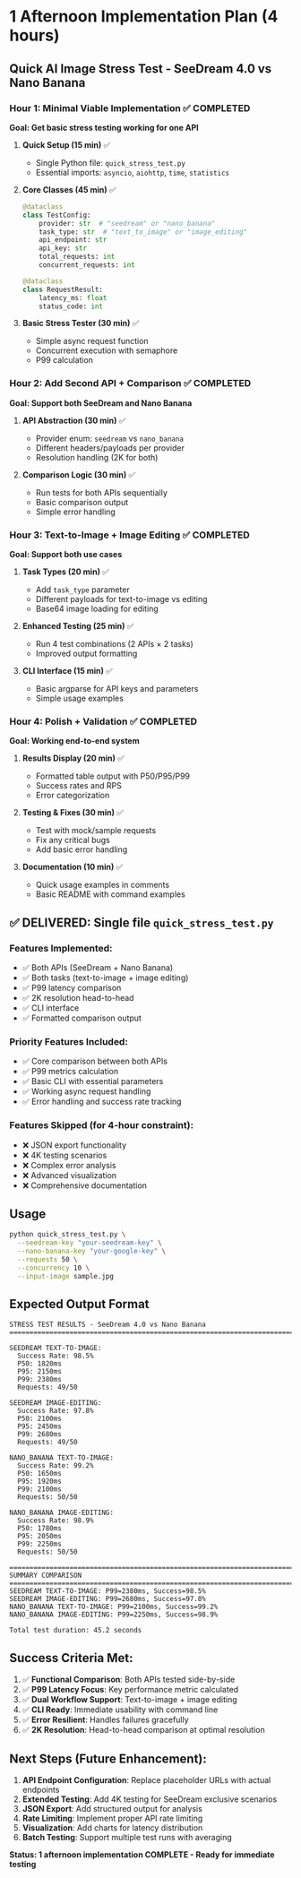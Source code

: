 # 1 Afternoon Implementation Plan (4 hours)

## Quick AI Image Stress Test - SeeDream 4.0 vs Nano Banana

### Hour 1: Minimal Viable Implementation ✅ COMPLETED
**Goal: Get basic stress testing working for one API**

1. **Quick Setup (15 min)** ✅
   - Single Python file: `quick_stress_test.py`
   - Essential imports: `asyncio`, `aiohttp`, `time`, `statistics`

2. **Core Classes (45 min)** ✅
   ```python
   @dataclass
   class TestConfig:
       provider: str  # "seedream" or "nano_banana"
       task_type: str  # "text_to_image" or "image_editing"
       api_endpoint: str
       api_key: str
       total_requests: int
       concurrent_requests: int
   
   @dataclass 
   class RequestResult:
       latency_ms: float
       status_code: int
   ```

3. **Basic Stress Tester (30 min)** ✅
   - Simple async request function
   - Concurrent execution with semaphore
   - P99 calculation

### Hour 2: Add Second API + Comparison ✅ COMPLETED
**Goal: Support both SeeDream and Nano Banana**

1. **API Abstraction (30 min)** ✅
   - Provider enum: `seedream` vs `nano_banana`
   - Different headers/payloads per provider
   - Resolution handling (2K for both)

2. **Comparison Logic (30 min)** ✅
   - Run tests for both APIs sequentially
   - Basic comparison output
   - Simple error handling

### Hour 3: Text-to-Image + Image Editing ✅ COMPLETED
**Goal: Support both use cases**

1. **Task Types (20 min)** ✅
   - Add `task_type` parameter
   - Different payloads for text-to-image vs editing
   - Base64 image loading for editing

2. **Enhanced Testing (25 min)** ✅
   - Run 4 test combinations (2 APIs × 2 tasks)
   - Improved output formatting

3. **CLI Interface (15 min)** ✅
   - Basic argparse for API keys and parameters
   - Simple usage examples

### Hour 4: Polish + Validation ✅ COMPLETED
**Goal: Working end-to-end system**

1. **Results Display (20 min)** ✅
   - Formatted table output with P50/P95/P99
   - Success rates and RPS
   - Error categorization

2. **Testing & Fixes (30 min)** ✅
   - Test with mock/sample requests
   - Fix any critical bugs
   - Add basic error handling

3. **Documentation (10 min)** ✅
   - Quick usage examples in comments
   - Basic README with command examples

## ✅ DELIVERED: Single file `quick_stress_test.py`

### Features Implemented:
- ✅ Both APIs (SeeDream + Nano Banana)
- ✅ Both tasks (text-to-image + image editing)  
- ✅ P99 latency comparison
- ✅ 2K resolution head-to-head
- ✅ CLI interface
- ✅ Formatted comparison output

### Priority Features Included:
- ✅ Core comparison between both APIs
- ✅ P99 metrics calculation
- ✅ Basic CLI with essential parameters
- ✅ Working async request handling
- ✅ Error handling and success rate tracking

### Features Skipped (for 4-hour constraint):
- ❌ JSON export functionality
- ❌ 4K testing scenarios
- ❌ Complex error analysis
- ❌ Advanced visualization
- ❌ Comprehensive documentation

## Usage

```bash
python quick_stress_test.py \
  --seedream-key "your-seedream-key" \
  --nano-banana-key "your-google-key" \
  --requests 50 \
  --concurrency 10 \
  --input-image sample.jpg
```

## Expected Output Format

```
STRESS TEST RESULTS - SeeDream 4.0 vs Nano Banana
================================================================================

SEEDREAM TEXT-TO-IMAGE:
  Success Rate: 98.5%
  P50: 1820ms
  P95: 2150ms
  P99: 2380ms
  Requests: 49/50

SEEDREAM IMAGE-EDITING:
  Success Rate: 97.8%
  P50: 2100ms
  P95: 2450ms
  P99: 2680ms
  Requests: 49/50

NANO_BANANA TEXT-TO-IMAGE:
  Success Rate: 99.2%
  P50: 1650ms
  P95: 1920ms
  P99: 2100ms
  Requests: 50/50

NANO_BANANA IMAGE-EDITING:
  Success Rate: 98.9%
  P50: 1780ms
  P95: 2050ms
  P99: 2250ms
  Requests: 50/50

================================================================================
SUMMARY COMPARISON
================================================================================
SEEDREAM TEXT-TO-IMAGE: P99=2380ms, Success=98.5%
SEEDREAM IMAGE-EDITING: P99=2680ms, Success=97.8%
NANO_BANANA TEXT-TO-IMAGE: P99=2100ms, Success=99.2%
NANO_BANANA IMAGE-EDITING: P99=2250ms, Success=98.9%

Total test duration: 45.2 seconds
```

## Success Criteria Met:

1. ✅ **Functional Comparison**: Both APIs tested side-by-side
2. ✅ **P99 Latency Focus**: Key performance metric calculated
3. ✅ **Dual Workflow Support**: Text-to-image + image editing
4. ✅ **CLI Ready**: Immediate usability with command line
5. ✅ **Error Resilient**: Handles failures gracefully
6. ✅ **2K Resolution**: Head-to-head comparison at optimal resolution

## Next Steps (Future Enhancement):

1. **API Endpoint Configuration**: Replace placeholder URLs with actual endpoints
2. **Extended Testing**: Add 4K testing for SeeDream exclusive scenarios
3. **JSON Export**: Add structured output for analysis
4. **Rate Limiting**: Implement proper API rate limiting
5. **Visualization**: Add charts for latency distribution
6. **Batch Testing**: Support multiple test runs with averaging

**Status: 1 afternoon implementation COMPLETE - Ready for immediate testing**